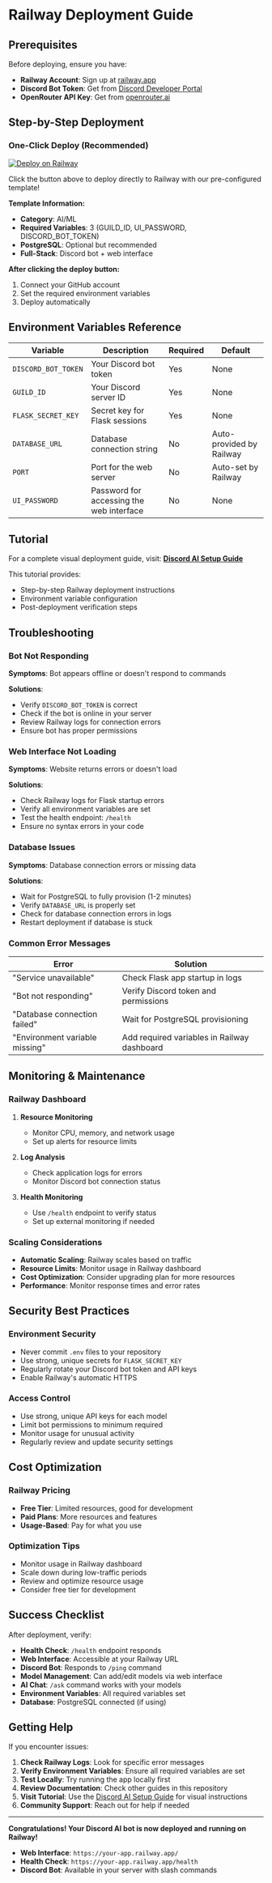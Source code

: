 # Railway Deployment Guide

## Prerequisites

Before deploying, ensure you have:

- **Railway Account**: Sign up at [railway.app](https://railway.app)
- **Discord Bot Token**: Get from [Discord Developer Portal](https://discord.com/developers/applications)
- **OpenRouter API Key**: Get from [openrouter.ai](https://openrouter.ai)

## Step-by-Step Deployment

### One-Click Deploy (Recommended)

[![Deploy on Railway](https://railway.com/button.svg)](https://railway.com/deploy/discord-ai)

Click the button above to deploy directly to Railway with our pre-configured template!

**Template Information:**
- **Category**: AI/ML
- **Required Variables**: 3 (GUILD_ID, UI_PASSWORD, DISCORD_BOT_TOKEN)
- **PostgreSQL**: Optional but recommended
- **Full-Stack**: Discord bot + web interface

**After clicking the deploy button:**
1. Connect your GitHub account
2. Set the required environment variables
3. Deploy automatically

## Environment Variables Reference

| Variable | Description | Required | Default |
|----------|-------------|----------|---------|
| `DISCORD_BOT_TOKEN` | Your Discord bot token | Yes | None |
| `GUILD_ID` | Your Discord server ID | Yes | None |
| `FLASK_SECRET_KEY` | Secret key for Flask sessions | Yes | None |
| `DATABASE_URL` | Database connection string | No | Auto-provided by Railway |
| `PORT` | Port for the web server | No | Auto-set by Railway |
| `UI_PASSWORD` | Password for accessing the web interface | No | None |

## Tutorial

For a complete visual deployment guide, visit: **[Discord AI Setup Guide](https://xynnpg.github.io/DiscordAI/)**

This tutorial provides:
- Step-by-step Railway deployment instructions
- Environment variable configuration
- Post-deployment verification steps

## Troubleshooting

### Bot Not Responding

**Symptoms**: Bot appears offline or doesn't respond to commands

**Solutions**:
- Verify `DISCORD_BOT_TOKEN` is correct
- Check if the bot is online in your server
- Review Railway logs for connection errors
- Ensure bot has proper permissions

### Web Interface Not Loading

**Symptoms**: Website returns errors or doesn't load

**Solutions**:
- Check Railway logs for Flask startup errors
- Verify all environment variables are set
- Test the health endpoint: `/health`
- Ensure no syntax errors in your code

### Database Issues

**Symptoms**: Database connection errors or missing data

**Solutions**:
- Wait for PostgreSQL to fully provision (1-2 minutes)
- Verify `DATABASE_URL` is properly set
- Check for database connection errors in logs
- Restart deployment if database is stuck

### Common Error Messages

| Error | Solution |
|-------|----------|
| "Service unavailable" | Check Flask app startup in logs |
| "Bot not responding" | Verify Discord token and permissions |
| "Database connection failed" | Wait for PostgreSQL provisioning |
| "Environment variable missing" | Add required variables in Railway dashboard |

## Monitoring & Maintenance

### Railway Dashboard

1. **Resource Monitoring**
   - Monitor CPU, memory, and network usage
   - Set up alerts for resource limits

2. **Log Analysis**
   - Check application logs for errors
   - Monitor Discord bot connection status

3. **Health Monitoring**
   - Use `/health` endpoint to verify status
   - Set up external monitoring if needed

### Scaling Considerations

- **Automatic Scaling**: Railway scales based on traffic
- **Resource Limits**: Monitor usage in Railway dashboard
- **Cost Optimization**: Consider upgrading plan for more resources
- **Performance**: Monitor response times and error rates

## Security Best Practices

### Environment Security
- Never commit `.env` files to your repository
- Use strong, unique secrets for `FLASK_SECRET_KEY`
- Regularly rotate your Discord bot token and API keys
- Enable Railway's automatic HTTPS

### Access Control
- Use strong, unique API keys for each model
- Limit bot permissions to minimum required
- Monitor usage for unusual activity
- Regularly review and update security settings

## Cost Optimization

### Railway Pricing
- **Free Tier**: Limited resources, good for development
- **Paid Plans**: More resources and features
- **Usage-Based**: Pay for what you use

### Optimization Tips
- Monitor usage in Railway dashboard
- Scale down during low-traffic periods
- Review and optimize resource usage
- Consider free tier for development

## Success Checklist

After deployment, verify:

- **Health Check**: `/health` endpoint responds
- **Web Interface**: Accessible at your Railway URL
- **Discord Bot**: Responds to `/ping` command
- **Model Management**: Can add/edit models via web interface
- **AI Chat**: `/ask` command works with your models
- **Environment Variables**: All required variables set
- **Database**: PostgreSQL connected (if using)

## Getting Help

If you encounter issues:

1. **Check Railway Logs**: Look for specific error messages
2. **Verify Environment Variables**: Ensure all required variables are set
3. **Test Locally**: Try running the app locally first
4. **Review Documentation**: Check other guides in this repository
5. **Visit Tutorial**: Use the [Discord AI Setup Guide](https://xynnpg.github.io/DiscordAI/) for visual instructions
6. **Community Support**: Reach out for help if needed

---

**Congratulations! Your Discord AI bot is now deployed and running on Railway!**

- **Web Interface**: `https://your-app.railway.app/`
- **Health Check**: `https://your-app.railway.app/health`
- **Discord Bot**: Available in your server with slash commands 
